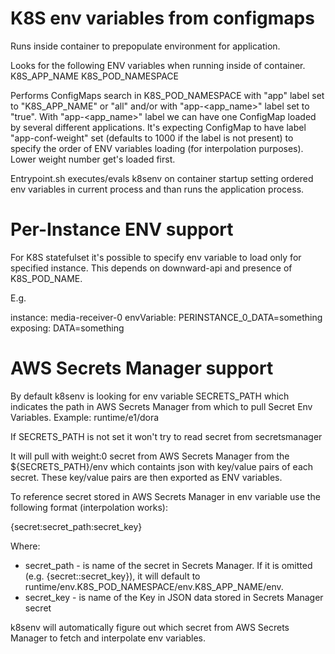 K8S env variables from configmaps
=================================

Runs inside container to prepopulate environment for application.

Looks for the following ENV variables when running inside of container.
K8S_APP_NAME
K8S_POD_NAMESPACE

Performs ConfigMaps search in K8S_POD_NAMESPACE with "app" label set to "K8S_APP_NAME" or "all" and/or with "app-<app_name>" label set to "true".
With "app-<app_name>" label we can have one ConfigMap loaded by several different applications.
It's expecting ConfigMap to have label "app-conf-weight" set (defaults to 1000 if the label is not present) to
specify the order of ENV variables loading (for interpolation purposes). Lower weight number get's loaded first.

Entrypoint.sh executes/evals k8senv on container startup setting ordered env variables in current process and than runs the application process.

# Per-Instance ENV support

For K8S statefulset it's possible to specify env variable to load only for
specified instance. This depends on downward-api and presence of
K8S_POD_NAME.

E.g.

instance: media-receiver-0
envVariable: PERINSTANCE_0_DATA=something
exposing: DATA=something

# AWS Secrets Manager support

By default k8senv is looking for env variable SECRETS_PATH
which indicates the path in AWS Secrets Manager from which to pull Secret Env Variables.
Example: runtime/e1/dora

If SECRETS_PATH is not set it won't try to read secret from secretsmanager

It will pull with weight:0 secret from AWS Secrets Manager from the
${SECRETS_PATH}/env which containts json with key/value pairs of each secret.
These key/value pairs are then exported as ENV variables.

To reference secret stored in AWS Secrets Manager in env variable use the
following format (interpolation works):

{secret:secret_path:secret_key}

Where:
- secret_path - is name of the secret in Secrets Manager. If it is omitted (e.g. {secret::secret_key}), it will default to runtime/env.K8S_POD_NAMESPACE/env.K8S_APP_NAME/env.
- secret_key - is name of the Key in JSON data stored in Secrets Manager secret

k8senv will automatically figure out which secret from AWS Secrets Manager
to fetch and interpolate env variables.
